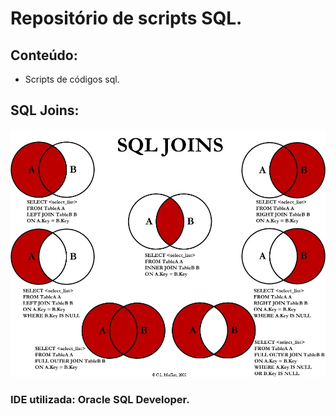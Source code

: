 # Repositório de scripts SQL.

## Conteúdo:

- Scripts de códigos sql.

## SQL Joins:

![SQL Joins](https://github.com/valmir-filho/SQLs/blob/main/sql-joins.jpg)

### IDE utilizada: Oracle SQL Developer.
